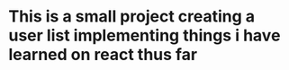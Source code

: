 # This is a small project creating a user list implementing things i have learned on react thus far
